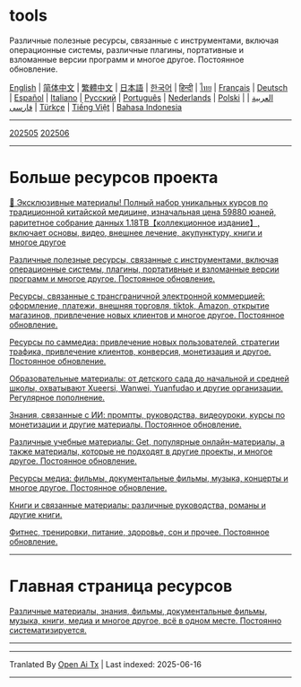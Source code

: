 # tools
Различные полезные ресурсы, связанные с инструментами, включая операционные системы, различные плагины, портативные и взломанные версии программ и многое другое. Постоянное обновление.

[English](https://openaitx.github.io/view.html?user=mswnlz&project=tools&lang=en) | [简体中文](https://openaitx.github.io/view.html?user=mswnlz&project=tools&lang=zh-CN) | [繁體中文](https://openaitx.github.io/view.html?user=mswnlz&project=tools&lang=zh-TW) | [日本語](https://openaitx.github.io/view.html?user=mswnlz&project=tools&lang=ja) | [한국어](https://openaitx.github.io/view.html?user=mswnlz&project=tools&lang=ko) | [हिन्दी](https://openaitx.github.io/view.html?user=mswnlz&project=tools&lang=hi) | [ไทย](https://openaitx.github.io/view.html?user=mswnlz&project=tools&lang=th) | [Français](https://openaitx.github.io/view.html?user=mswnlz&project=tools&lang=fr) | [Deutsch](https://openaitx.github.io/view.html?user=mswnlz&project=tools&lang=de) | [Español](https://openaitx.github.io/view.html?user=mswnlz&project=tools&lang=es) | [Italiano](https://openaitx.github.io/view.html?user=mswnlz&project=tools&lang=it) | [Русский](https://openaitx.github.io/view.html?user=mswnlz&project=tools&lang=ru) | [Português](https://openaitx.github.io/view.html?user=mswnlz&project=tools&lang=pt) | [Nederlands](https://openaitx.github.io/view.html?user=mswnlz&project=tools&lang=nl) | [Polski](https://openaitx.github.io/view.html?user=mswnlz&project=tools&lang=pl) | [العربية](https://openaitx.github.io/view.html?user=mswnlz&project=tools&lang=ar) | [فارسی](https://openaitx.github.io/view.html?user=mswnlz&project=tools&lang=fa) | [Türkçe](https://openaitx.github.io/view.html?user=mswnlz&project=tools&lang=tr) | [Tiếng Việt](https://openaitx.github.io/view.html?user=mswnlz&project=tools&lang=vi) | [Bahasa Indonesia](https://openaitx.github.io/view.html?user=mswnlz&project=tools&lang=id)



---------------
[202505](https://raw.githubusercontent.com/mswnlz/tools/main/202505.md)
[202506](https://raw.githubusercontent.com/mswnlz/tools/main/202506.md)



---------------
# Больше ресурсов проекта

[🎁 Эксклюзивные материалы! Полный набор уникальных курсов по традиционной китайской медицине, изначальная цена 59880 юаней, раритетное собрание данных 1.18TB【коллекционное издание】, включает основы, видео, внешнее лечение, акупунктуру, книги и многое другое](https://github.com/mswnlz/chinese-traditional)

[Различные полезные ресурсы, связанные с инструментами, включая операционные системы, плагины, портативные и взломанные версии программ и многое другое. Постоянное обновление.](https://github.com/mswnlz/tools)

[Ресурсы, связанные с трансграничной электронной коммерцией: оформление, платежи, внешняя торговля, tiktok, Amazon, открытие магазинов, привлечение новых клиентов и многое другое. Постоянное обновление.](https://github.com/mswnlz/cross-border)

[Ресурсы по саммедиа: привлечение новых пользователей, стратегии трафика, привлечение клиентов, конверсия, монетизация и другое. Постоянное обновление.](https://github.com/mswnlz/self-media)

[Образовательные материалы: от детского сада до начальной и средней школы, охватывают Xueersi, Wanwei, Yuanfudao и другие организации. Регулярное пополнение.](https://github.com/mswnlz/edu-knowlege)

[Знания, связанные с ИИ: промпты, руководства, видеоуроки, курсы по монетизации и другие материалы. Постоянное обновление.](https://github.com/mswnlz/AIknowledge)

[Различные учебные материалы: Get, популярные онлайн-материалы, а также материалы, которые не подходят в другие проекты, и многое другое. Постоянное обновление.](https://github.com/mswnlz/curriculum)

[Ресурсы медиа: фильмы, документальные фильмы, музыка, концерты и многое другое. Постоянное обновление.](https://github.com/mswnlz/movies)

[Книги и связанные материалы: различные руководства, романы и другие книги.](https://github.com/mswnlz/book)

[Фитнес, тренировки, питание, здоровье, сон и прочее. Постоянное обновление.](https://github.com/mswnlz/healthy)


---------------

# Главная страница ресурсов
[Различные материалы, знания, фильмы, документальные фильмы, музыка, книги, медиа и многое другое, всё в одном месте. Постоянно систематизируется.](https://github.com/mswnlz)

---------------

---

Tranlated By [Open Ai Tx](https://github.com/OpenAiTx/OpenAiTx) | Last indexed: 2025-06-16

---